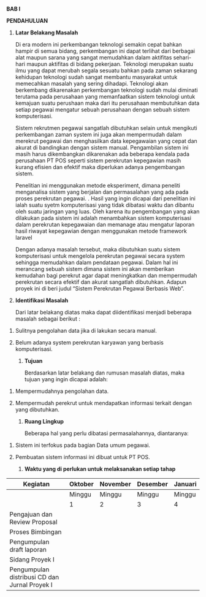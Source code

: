 **BAB I**

**PENDAHULUAN**

1.  **Latar Belakang Masalah**

    Di era modern ini perkembangan teknologi semakin cepat bahkan hampir di semua bidang, perkembangan ini dapat terlihat dari berbagai alat maupun sarana yang sangat memudahkan dalam aktifitas sehari-hari maupun aktifitas di bidang pekerjaan. Teknologi merupakan suatu ilmu yang dapat merubah segala sesuatu bahkan pada zaman sekarang kehidupan teknologi sudah sangat membantu masyarakat untuk memecahkan masalah yang sering dihadapi. Teknologi akan berkembang dikarenakan perkembangan teknologi sudah mulai diminati terutama pada perusahaan yang memanfaatkan sistem teknologi untuk kemajuan suatu perushaan maka dari itu perusahaan membutuhkan data setiap pegawai mengatur sebuah perusahaan dengan sebuah sistem komputerisasi.

    Sistem rekrutmen pegawai sangatlah dibutuhkan selain untuk mengikuti perkembangan zaman system ini juga akan mempermudah dalam merekrut pegawai dan menghasilkan data kepegawaian yang cepat dan akurat di bandingkan dengan sistem manual. Pengambilan sistem ini masih harus dikembangkan dikarenakan ada beberapa kendala pada perusahaan PT POS seperti sistem perekrutan kepegawian masih kurang efisien dan efektif maka diperlukan adanya pengembangan sistem.

    Penelitian ini menggunakan metode eksperiment, dimana peneliti menganalisa sistem yang berjalan dan permasalahan yang ada pada proses perekrutan pegawai. . Hasil yang ingin dicapai dari penelitian ini ialah suatu syetm komputerisasi yang tidak dibatasi waktu dan dibantu oleh suatu jaringan yang luas. Oleh karena itu pengembangan yang akan dilakukan pada sistem ini adalah menambahkan sistem komputerisasi dalam perekrutan kepegawaian dan memanage atau mengatur laporan hasil riwayat kepegawian dengan menggunakan metode framework laravel

    Dengan adanya masalah tersebut, maka dibutuhkan suatu sistem komputerisasi untuk mengelola perekrutan pegawai secara system sehingga memudahkan dalam pendataan pegawai. Dalam hal ini merancang sebuah sistem dimana sistem ini akan memberikan kemudahan bagi perekrut agar dapat meningkatkan dan mempermudah perekrutan secara efektif dan akurat sangatlah dibutuhkan. Adapun proyek ini di beri judul “Sistem Perekrutan Pegawai Berbasis Web”.

2.  **Identifikasi Masalah**

    Dari latar belakang diatas maka dapat diidentifikasi menjadi beberapa masalah sebagai berikut :

<!-- -->

1.  Sulitnya pengolahan data jika di lakukan secara manual.

2.  Belum adanya system perekrutan karyawan yang berbasis komputerisasi.

    1.  **Tujuan**

        Berdasarkan latar belakang dan rumusan masalah diatas, maka tujuan yang ingin dicapai adalah:

<!-- -->

1.  Mempermudahnya pengolahan data.

2.  Mempermudah perekrut untuk mendapatkan informasi terkait dengan yang dibutuhkan.

    1.  **Ruang Lingkup**

        Beberapa hal yang perlu dibatasi permasalahannya, diantaranya:

<!-- -->

1.  Sistem ini terfokus pada bagian Data umum pegawai.

2.  Pembuatan sistem informasi ini dibuat untuk PT POS.

    1.  **Waktu yang di perlukan untuk melaksanakan setiap tahap**

| <span id="_Toc400009185" class="anchor"></span>Kegiatan                                      | <span id="_Toc400009186" class="anchor"></span>Oktober | <span id="_Toc400009187" class="anchor"></span>November | <span id="_Toc400009188" class="anchor"></span>Desember | <span id="_Toc400009189" class="anchor"></span>Januari |
|----------------------------------------------------------------------------------------------|--------------------------------------------------------|---------------------------------------------------------|---------------------------------------------------------|--------------------------------------------------------|
|                                                                                              | <span id="_Toc400009190" class="anchor"></span>Minggu  | <span id="_Toc400009191" class="anchor"></span>Minggu   | <span id="_Toc400009192" class="anchor"></span>Minggu   | <span id="_Toc400009193" class="anchor"></span>Minggu  |
|                                                                                              | <span id="_Toc400009194" class="anchor"></span>1       | <span id="_Toc400009195" class="anchor"></span>2        | <span id="_Toc400009196" class="anchor"></span>3        | <span id="_Toc400009197" class="anchor"></span>4       |
| <span id="_Toc400009210" class="anchor"></span>Pengajuan dan Review Proposal                 |                                                        |                                                         |                                                         |                                                        |
| <span id="_Toc400009211" class="anchor"></span>Proses Bimbingan                              |                                                        |                                                         |                                                         |                                                        |
| <span id="_Toc400009212" class="anchor"></span>Pengumpulan draft laporan                     |                                                        |                                                         |                                                         |                                                        |
| <span id="_Toc400009213" class="anchor"></span>Sidang Proyek I                               |                                                        |                                                         |                                                         |                                                        |
| <span id="_Toc400009214" class="anchor"></span>Pengumpulan distribusi CD dan Jurnal Proyek I |                                                        |                                                         |                                                         |                                                        |
